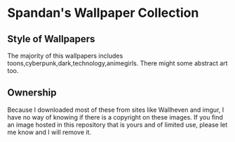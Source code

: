 # Spandan's Wallpaper Collection


## Style of Wallpapers

The majority of this wallpapers includes toons,cyberpunk,dark,technology,animegirls.
There might some abstract art too. 

## Ownership

Because I downloaded most of these from sites like Wallheven and imgur, I have no way of
knowing if there is a copyright on these images. If you find an image hosted in this
repository that is yours and of limited use, please let me know and I will remove it.
